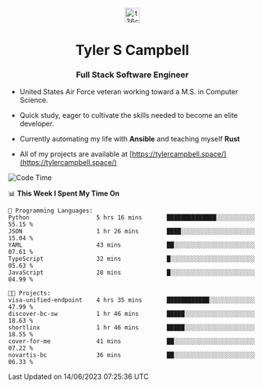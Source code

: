 <p align="center">
<a href="https://www.linkedin.com/in/t36campbell" target="blank"><img align="center" src="https://ik.imagekit.io/t36campbell/Portfolio/linkedin.png.original_m8bbGgPh6.png" alt="t36campbell" height="30" width="30" /></a>
</p>
<h1 align="center">Tyler S Campbell</h1>
<h3 align="center">Full Stack Software Engineer</h3>

* United States Air Force veteran working toward a M.S. in Computer Science.

* Quick study, eager to cultivate the skills needed to become an elite developer.

* Currently automating my life with **Ansible** and teaching myself **Rust**

* All of my projects are available at [https://tylercampbell.space/](https://tylercampbell.space/)

<!--START_SECTION:waka-->
![Code Time](http://img.shields.io/badge/Code%20Time-2%2C561%20hrs%2038%20mins-blue)

📊 **This Week I Spent My Time On** 

```text
💬 Programming Languages: 
Python                   5 hrs 16 mins       ██████████████░░░░░░░░░░░   55.15 % 
JSON                     1 hr 26 mins        ████░░░░░░░░░░░░░░░░░░░░░   15.04 % 
YAML                     43 mins             ██░░░░░░░░░░░░░░░░░░░░░░░   07.61 % 
TypeScript               32 mins             █░░░░░░░░░░░░░░░░░░░░░░░░   05.63 % 
JavaScript               28 mins             █░░░░░░░░░░░░░░░░░░░░░░░░   04.99 % 

🐱‍💻 Projects: 
visa-unified-endpoint    4 hrs 35 mins       ████████████░░░░░░░░░░░░░   47.99 % 
discover-bc-sw           1 hr 46 mins        █████░░░░░░░░░░░░░░░░░░░░   18.63 % 
shortlinx                1 hr 46 mins        █████░░░░░░░░░░░░░░░░░░░░   18.55 % 
cover-for-me             41 mins             ██░░░░░░░░░░░░░░░░░░░░░░░   07.22 % 
novartis-bc              36 mins             ██░░░░░░░░░░░░░░░░░░░░░░░   06.33 % 
```


 Last Updated on 14/06/2023 07:25:36 UTC
<!--END_SECTION:waka-->
